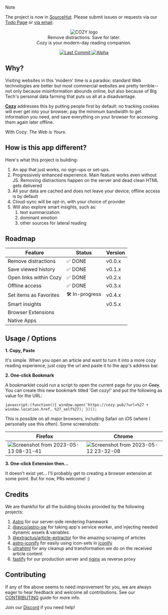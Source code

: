 > [!NOTE]
> The project is now in [SourceHut](https://git.sr.ht/~ayoayco/cozy). Please submit issues or requests via our [Todo Page](https://todo.sr.ht/~ayoayco/cozy) or [via email](mailto:~ayoayco/cozy@todo.sr.ht).

<p align="center">
  <img src="https://github.com/user-attachments/assets/e49b56a7-cc0f-45a3-98e0-8bbcbd02a47c" alt="COZY logo" /><br />
  Remove distractions. Save for later.<br />
  Cozy is your modern-day reading companion.
</p>
<p align="center">
  <a href="https://github.com/ayoayco/cozy">
    <img alt="Last Commit" src="https://img.shields.io/github/last-commit/ayoayco/cozy?logo=github" />
  </a>
  <a href="https://github.com/ayoayco/cozy-reader/releases/latest">
    <img alt="Alpha" src="https://img.shields.io/github/package-json/v/ayoayco/cozy?label=alpha" />
  </a><br />
</p>

## Why?

Visiting websites in this 'modern' time is a paradox: standard Web technologies are better but most commercial websites are pretty terrible--not only because misinformation abounds online, but also because of Big Tech's personal data farming that puts us all at a disadvantage.

[**Cozy**](https://cozy.pub) addresses this by putting people first by default: no tracking cookies will ever get into your browser, pay the minimum bandwidth to get information you need, and save everything on your browser for accessing them again later offline.

With Cozy: _The Web is Yours._

## How is this app different?

Here's what this project is building:

1. An app that just works, no sign-ups or set-ups.
2. Progressively enhanced experience. Main feature works even without JS. Removing distractions happen on the server and dead clean HTML gets delivered
3. All your data are cached and does not leave your device; offline access is by default
4. Cloud-sync will be opt-in, with your choice of provider
5. Will also explore smart insights, such as:
   1. text summarization
   2. dominant emotion
   3. other sources for lateral reading

## Roadmap

| Feature                | Status         | Version |
| ---------------------- | -------------- | ------- |
| Remove distractions    | ✅ DONE        | v0.0.x  |
| Save viewed history    | ✅ DONE        | v0.1.x  |
| Open links within Cozy | ✅ DONE        | v0.2.x  |
| Offline access         | ✅ DONE        | v0.3.x  |
| Set items as Favorites | 🛠️ In-progress | v0.4.x  |
| Smart insights         |                | v0.5.x  |
| Browser Extensions     |                |         |
| Native Apps            |                |         |

## Usage / Options

**1. Copy, Paste**

It's simple. When you open an article and want to turn it into a more cozy reading experience, just copy the url and paste it to the app's address bar.

**2. One-click Bookmark**

A bookmarklet could run a script to open the current page for you on ~~Cozy~~. You can create this new bookmark titled 'Get cozy!' and put the following as value for the URL:

```
javascript:(function(){ window.open('https://cozy.pub/?url=%27 + window.location.href, %27_self%27); })();
```

This is possible on all major browsers, including Safari on iOS (where I personally use this often). Some screenshots:

| Firefox                                                                                                                     | Chrome                                                                                                                      |
| --------------------------------------------------------------------------------------------------------------------------- | --------------------------------------------------------------------------------------------------------------------------- |
| ![Screenshot from 2023-05-13 08-31-41](https://github.com/ayoayco/cozy/assets/4262489/9b296d4f-2722-483a-bbc2-431c6b2ae996) | ![Screenshot from 2023-05-12 23-32-08](https://github.com/ayoayco/cozy/assets/4262489/144b74f8-3949-46b9-849c-351e4af0ac12) |

**3. One-click Extension then...**

It doesn't exist yet... I'll probably get to creating a browser extension at some point. But for now, PRs welcome! :)

## Credits

We are thankful for all the building blocks provided by the following projects:

1. [Astro](https://www.npmjs.com/package/astro) for our server-side rendering framework
1. [@ayco/astro-sw](https://ayco.io/n/@ayco/astro-sw) for taking app's service worker, and injecting needed dynamic assets & variables
1. [@extractus/article-extractor](https://www.npmjs.com/package/@extractus/article-extractor) for the amazing scraping of articles
1. [astro-iconify](https://www.npmjs.com/package/astro-iconify) for easily using icon-sets in [iconify](https://icon-sets.iconify.design/)
1. [ultrahtml](https://www.npmjs.com/package/ultrahtml) for any cleanup and transformation we do on the received article content
1. [fastify](https://fastify.dev/) for our production server and [nginx](https://nginx.org/) as reverse proxy

## Contributing

If any of the above seems to need improvement for you, we are always eager to hear feedback and welcome all contributions. See our [CONTRIBUTING](/CONTRIBUTING.md) guide for more info.

Join our [Discord](https://discord.gg/kkvW7GYNAp) if you need help!
